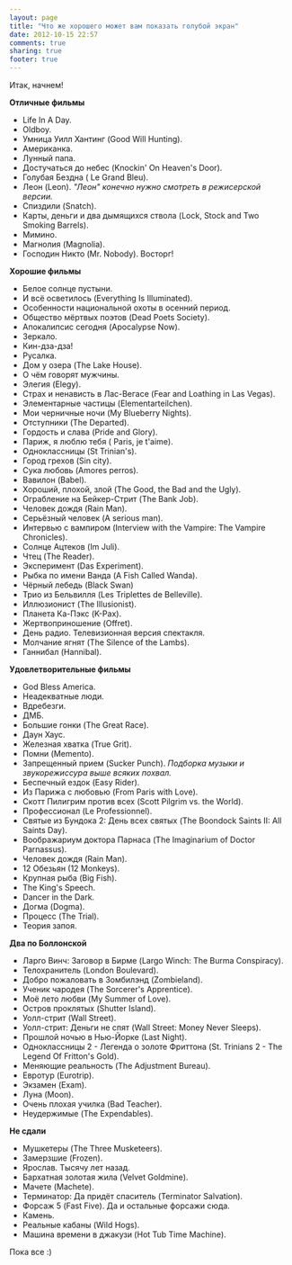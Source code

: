 ```yaml
---
layout: page
title: "Что же хорошего может вам показать голубой экран"
date: 2012-10-15 22:57
comments: true
sharing: true
footer: true
---
```


Итак, начнем!

__Отличные фильмы__

* Life In A Day.
* Oldboy.
* Умница Уилл Хантинг (Good Will Hunting).
* Американка.
* Лунный папа.
* Достучаться до небес (Knockin' On Heaven's Door).
* Голубая Бездна ( Le Grand Bleu).
* Леон (Leon). *"Леон" конечно нужно смотреть в режисерской версии.*
* Спиздили (Snatch).
* Карты, деньги и два дымящихся ствола (Lock, Stock and Two Smoking Barrels).
* Мимино.
* Магнолия (Magnolia).
* Господин Никто (Mr. Nobody). Восторг!


__Хорошие фильмы__

* Белое солнце пустыни.
* И всё осветилось (Everything Is Illuminated).
* Особенности национальной охоты в осенний период.
* Общество мёртвых поэтов (Dead Poets Society).
* Апокалипсис сегодня (Apocalypse Now).
* Зеркало.
* Кин-дза-дза!
* Русалка.
* Дом у озера (The Lake House).
* О чём говорят мужчины.
* Элегия (Elegy).
* Страх и ненависть в Лас-Вегасе (Fear and Loathing in Las Vegas).
* Элементарные частицы (Elementarteilchen).
* Мои черничные ночи (My Blueberry Nights).
* Отступники (The Departed).
* Гордость и слава (Pride and Glory).
* Париж, я люблю тебя ( Paris, je t'aime).
* Одноклассницы (St Trinian's).
* Город грехов (Sin city).
* Сука любовь (Amores perros).
* Вавилон (Babel).
* Хороший, плохой, злой (The Good, the Bad and the Ugly).
* Ограбление на Бейкер-Стрит (The Bank Job).
* Человек дождя (Rain Man).
* Серьёзный человек (A serious man).
* Интервью с вампиром (Interview with the Vampire: The Vampire Chronicles).
* Солнце Ацтеков (Im Juli).
* Чтец (The Reader).
* Эксперимент (Das Experiment).
* Рыбка по имени Ванда (A Fish Called Wanda).
* Чёрный лебедь (Black Swan)
* Трио из Бельвилля (Les Triplettes de Belleville).
* Иллюзионист (The Illusionist).
* Планета Ка-Пэкс (K-Pax).
* Жертвоприношение (Offret).
* День радио. Телевизионная версия спектакля.
* Молчание ягнят (The Silence of the Lambs).
* Ганнибал (Hannibal).


__Удовлетворительные фильмы__

* God Bless America.
* Неадекватные люди.
* Вдребезги.
* ДМБ.
* Большие гонки (The Great Race).
* Даун Хаус.
* Железная хватка (True Grit).
* Помни (Memento).
* Запрещенный прием (Sucker Punch). *Подборка музыки и звукорежиссура выше всяких похвал.*
* Беспечный ездок (Easy Rider).
* Из Парижа с любовью (From Paris with Love).
* Скотт Пилигрим против всех (Scott Pilgrim vs. the World).
* Профессионал (Le Professionnel).
* Святые из Бундока 2: День всех святых (The Boondock Saints II: All Saints Day).
* Воображариум доктора Парнаса (The Imaginarium of Doctor Parnassus).
* Человек дождя (Rain Man).
* 12 Обезьян (12 Monkeys).
* Крупная рыба (Big Fish).
* The King's Speech.
* Dancer in the Dark.
* Догма (Dogma).
* Процесс (The Trial).
* Теория запоя.


__Два по Боллонской__

* Ларго Винч: Заговор в Бирме (Largo Winch: The Burma Conspiracy).
* Телохранитель (London Boulevard).
* Добро пожаловать в Зомбилэнд (Zombieland).
* Ученик чародея (The Sorcerer's Apprentice).
* Моё лето любви (My Summer of Love).
* Остров проклятых (Shutter Island).
* Уолл-стрит (Wall Street).
* Уолл-стрит: Деньги не спят (Wall Street: Money Never Sleeps).
* Прошлой ночью в Нью-Йорке (Last Night).
* Одноклассницы 2 - Легенда о золоте Фриттона (St. Trinians 2 - The Legend Of Fritton's Gold).
* Меняющие реальность (The Adjustment Bureau).
* Евротур (Eurotrip).
* Экзамен (Exam).
* Луна (Moon).
* Очень плохая училка (Bad Teacher).
* Неудержимые (The Expendables).


__Не сдали__

* Мушкетеры (The Three Musketeers).
* Замерзшие (Frozen).
* Ярослав. Тысячу лет назад.
* Бархатная золотая жила (Velvet Goldmine).
* Мачете (Machete).
* Терминатор: Да придёт спаситель (Terminator Salvation).
* Форсаж 5 (Fast Five). Да и остальные форсажи сюда.
* Камень.
* Реальные кабаны (Wild Hogs).
* Машина времени в джакузи (Hot Tub Time Machine).

Пока все :)